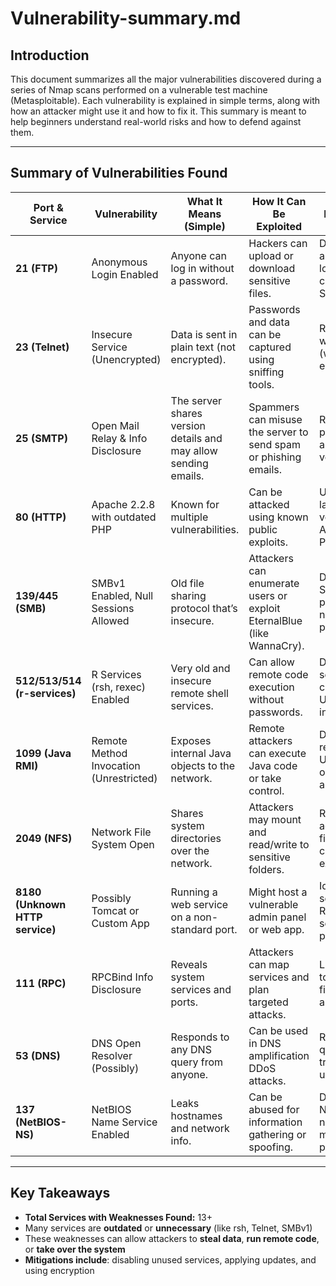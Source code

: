 # Vulnerability-summary.md



## Introduction

This document summarizes all the major vulnerabilities discovered during a series of Nmap scans performed on a vulnerable test machine (Metasploitable). Each vulnerability is explained in simple terms, along with how an attacker might use it and how to fix it. This summary is meant to help beginners understand real-world risks and how to defend against them.

---

##  Summary of Vulnerabilities Found

| **Port & Service**              | **Vulnerability**                       | **What It Means (Simple)**                                      | **How It Can Be Exploited**                                           | **How to Fix It**                                             |
| ------------------------------- | --------------------------------------- | --------------------------------------------------------------- | --------------------------------------------------------------------- | ------------------------------------------------------------- |
| **21 (FTP)**                    | Anonymous Login Enabled                 | Anyone can log in without a password.                           | Hackers can upload or download sensitive files.                       | Disable anonymous login in FTP config. Use SFTP instead.      |
| **23 (Telnet)**                 | Insecure Service (Unencrypted)          | Data is sent in plain text (not encrypted).                     | Passwords and data can be captured using sniffing tools.              | Replace Telnet with SSH (which is encrypted).                 |
| **25 (SMTP)**                   | Open Mail Relay & Info Disclosure       | The server shares version details and may allow sending emails. | Spammers can misuse the server to send spam or phishing emails.       | Restrict relay permissions and hide version info.             |
| **80 (HTTP)**                   | Apache 2.2.8 with outdated PHP          | Known for multiple vulnerabilities.                             | Can be attacked using known public exploits.                          | Upgrade to latest secure versions of Apache and PHP.          |
| **139/445 (SMB)**               | SMBv1 Enabled, Null Sessions Allowed    | Old file sharing protocol that’s insecure.                      | Attackers can enumerate users or exploit EternalBlue (like WannaCry). | Disable SMBv1, block port if not needed, apply patches.       |
| **512/513/514 (r-services)**    | R Services (rsh, rexec) Enabled         | Very old and insecure remote shell services.                    | Can allow remote code execution without passwords.                    | Disable r-services completely. Use SSH instead.               |
| **1099 (Java RMI)**             | Remote Method Invocation (Unrestricted) | Exposes internal Java objects to the network.                   | Remote attackers can execute Java code or take control.               | Disable or restrict RMI. Use firewalls or authentication.     |
| **2049 (NFS)**                  | Network File System Open                | Shares system directories over the network.                     | Attackers may mount and read/write to sensitive folders.              | Restrict NFS access, use firewalls, configure exports safely. |
| **8180 (Unknown HTTP service)** | Possibly Tomcat or Custom App           | Running a web service on a non-standard port.                   | Might host a vulnerable admin panel or web app.                       | Identify the service. Remove or secure it properly.           |
| **111 (RPC)**                   | RPCBind Info Disclosure                 | Reveals system services and ports.                              | Attackers can map services and plan targeted attacks.                 | Limit access to RPC. Use firewalls and authentication.        |
| **53 (DNS)**                    | DNS Open Resolver (Possibly)            | Responds to any DNS query from anyone.                          | Can be used in DNS amplification DDoS attacks.                        | Restrict DNS queries to trusted users/IPs.                    |
| **137 (NetBIOS-NS)**            | NetBIOS Name Service Enabled            | Leaks hostnames and network info.                               | Can be abused for information gathering or spoofing.                  | Disable NetBIOS if not needed. Use modern protocols.          |

---

##  Key Takeaways

* **Total Services with Weaknesses Found:** 13+ <br>
* Many services are **outdated** or **unnecessary** (like rsh, Telnet, SMBv1) <br>
* These weaknesses can allow attackers to **steal data**, **run remote code**, or **take over the system** <br>
* **Mitigations include**: disabling unused services, applying updates, and using encryption <br>

